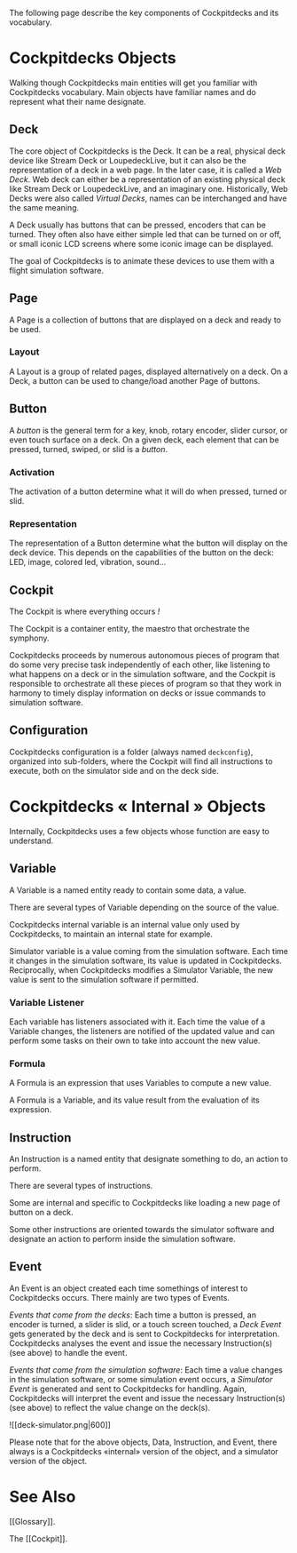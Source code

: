 The following page describe the key components of Cockpitdecks and its vocabulary.

# Cockpitdecks Objects

Walking though Cockpitdecks main entities will get you familiar with Cockpitdecks vocabulary. Main objects have familiar names and do represent what their name designate.

## Deck

The core object of Cockpitdecks is the Deck. It can be a real, physical deck device like Stream Deck or LoupedeckLive, but it can also be the representation of a deck in a web page. In the later case, it is called a *Web Deck*. Web deck can either be a representation of an existing physical deck like Stream Deck or LoupedeckLive, and an imaginary one. Historically, Web Decks were also called *Virtual Decks*, names can be interchanged and have the same meaning.

A Deck usually has buttons that can be pressed, encoders that can be turned. They often also have either simple led that can be turned on or off, or small iconic LCD screens where some iconic image can be displayed.

The goal of Cockpitdecks is to animate these devices to use them with a flight simulation software.

## Page

A Page is a collection of buttons that are displayed on a deck and ready to be used.

### Layout

A Layout is a group of related pages, displayed alternatively on a deck. On a Deck, a button can be used to change/load another Page of buttons.

## Button

A *button* is the general term for a key, knob, rotary encoder, slider cursor, or even touch surface on a deck. On a given deck, each element that can be pressed, turned, swiped, or slid is a *button*.

### Activation

The activation of a button determine what it will do when pressed, turned or slid.

### Representation

The representation of a Button determine what the button will display on the deck device. This depends on the capabilities of the button on the deck: LED, image, colored led, vibration, sound...

## Cockpit

The Cockpit is where everything occurs *!*

The Cockpit is a container entity, the maestro that orchestrate the symphony.

Cockpitdecks proceeds by numerous autonomous pieces of program that do some very precise task independently of each other, like listening to what happens on a deck or in the simulation software, and the Cockpit is responsible to orchestrate all these pieces of program so that they work in harmony to timely display information on decks or issue commands to simulation software.

## Configuration

Cockpitdecks configuration is a folder (always named `deckconfig`), organized into sub-folders, where the Cockpit will find all instructions to execute, both on the simulator side and on the deck side.

# Cockpitdecks « Internal » Objects

Internally, Cockpitdecks uses a few objects whose function are easy to understand.

## Variable

A Variable is a named entity ready to contain some data, a value.

There are several types of Variable depending on the source of the value.

Cockpitdecks internal variable is an internal value only used by Cockpitdecks, to maintain an internal state for example.

Simulator variable is a value coming from the simulation software. Each time it changes in the simulation software, its value is updated in Cockpitdecks. Reciprocally, when Cockpitdecks modifies a Simulator Variable, the new value is sent to the simulation software if permitted.

### Variable Listener

Each variable has listeners associated with it. Each time the value of a Variable changes, the listeners are notified of the updated value and can perform some tasks on their own to take into account the new value.

### Formula

A Formula is an expression that uses Variables to compute a new value.

A Formula is a Variable, and its value result from the evaluation of its expression.

## Instruction

An Instruction is a named entity that designate something to do, an action to perform.

There are several types of instructions.

Some are internal and specific to Cockpitdecks like loading a new page of button on a deck.

Some other instructions are oriented towards the simulator software and designate an action to perform inside the simulation software.

## Event

An Event is an object created each time somethings of interest to Cockpitdecks occurs. There mainly are two types of Events.

*Events that come from the decks*: Each time a button is pressed, an encoder is turned, a slider is slid, or a touch screen touched, a *Deck Event* gets generated by the deck and is sent to Cockpitdecks for interpretation. Cockpitdecks analyses the event and issue the necessary Instruction(s) (see above) to handle the event.

*Events that come from the simulation software*: Each time a value changes in the simulation software, or some simulation event occurs, a *Simulator Event* is generated and sent to Cockpitdecks for handling. Again, Cockpitdecks will interpret the event and issue the necessary Instruction(s) (see above) to reflect the value change on the deck(s).

![[deck-simulator.png|600]]

Please note that for the above objects, Data, Instruction, and Event, there always is a Cockpitdecks «internal» version of the object, and a simulator version of the object.

# See Also

[[Glossary]].

The [[Cockpit]].
